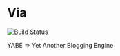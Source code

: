 Via
===

[![Build Status](https://travis-ci.org/danielscottt/via.png?branch=master)](https://travis-ci.org/danielscottt/via)

YABE => Yet Another Blogging Engine
